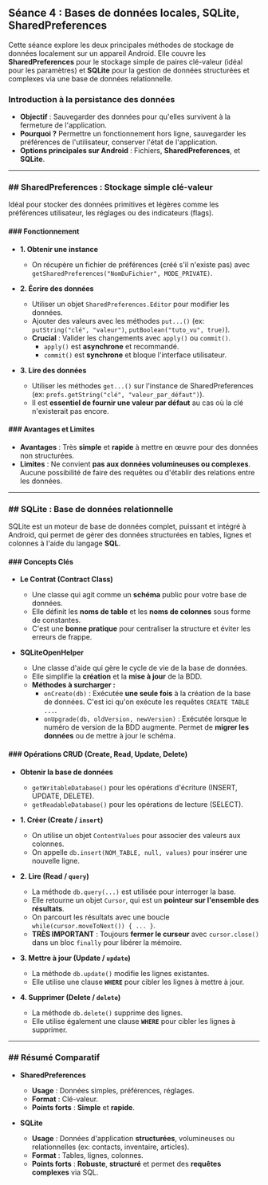 ## Séance 4 : Bases de données locales, SQLite, SharedPreferences

Cette séance explore les deux principales méthodes de stockage de données localement sur un appareil Android. Elle couvre les **SharedPreferences** pour le stockage simple de paires clé-valeur (idéal pour les paramètres) et **SQLite** pour la gestion de données structurées et complexes via une base de données relationnelle.

### Introduction à la persistance des données
- **Objectif** : Sauvegarder des données pour qu'elles survivent à la fermeture de l'application.
- **Pourquoi ?** Permettre un fonctionnement hors ligne, sauvegarder les préférences de l'utilisateur, conserver l'état de l'application.
- **Options principales sur Android** : Fichiers, **SharedPreferences**, et **SQLite**.

---

### ## SharedPreferences : Stockage simple clé-valeur

Idéal pour stocker des données primitives et légères comme les préférences utilisateur, les réglages ou des indicateurs (flags).

#### ### Fonctionnement
*   **1. Obtenir une instance**
    - On récupère un fichier de préférences (créé s'il n'existe pas) avec `getSharedPreferences("NomDuFichier", MODE_PRIVATE)`.

*   **2. Écrire des données**
    - Utiliser un objet `SharedPreferences.Editor` pour modifier les données.
    - Ajouter des valeurs avec les méthodes `put...()` (ex: `putString("clé", "valeur")`, `putBoolean("tuto_vu", true)`).
    - **Crucial** : Valider les changements avec `apply()` ou `commit()`.
        - `apply()` est **asynchrone** et recommandé.
        - `commit()` est **synchrone** et bloque l'interface utilisateur.

*   **3. Lire des données**
    - Utiliser les méthodes `get...()` sur l'instance de SharedPreferences (ex: `prefs.getString("clé", "valeur_par_défaut")`).
    - Il est **essentiel de fournir une valeur par défaut** au cas où la clé n'existerait pas encore.

#### ### Avantages et Limites
*   **Avantages** : Très **simple** et **rapide** à mettre en œuvre pour des données non structurées.
*   **Limites** : Ne convient **pas aux données volumineuses ou complexes**. Aucune possibilité de faire des requêtes ou d'établir des relations entre les données.

---

### ## SQLite : Base de données relationnelle

SQLite est un moteur de base de données complet, puissant et intégré à Android, qui permet de gérer des données structurées en tables, lignes et colonnes à l'aide du langage **SQL**.

#### ### Concepts Clés
*   **Le Contrat (Contract Class)**
    - Une classe qui agit comme un **schéma** public pour votre base de données.
    - Elle définit les **noms de table** et les **noms de colonnes** sous forme de constantes.
    - C'est une **bonne pratique** pour centraliser la structure et éviter les erreurs de frappe.

*   **SQLiteOpenHelper**
    - Une classe d'aide qui gère le cycle de vie de la base de données.
    - Elle simplifie la **création** et la **mise à jour** de la BDD.
    - **Méthodes à surcharger :**
        - `onCreate(db)` : Exécutée **une seule fois** à la création de la base de données. C'est ici qu'on exécute les requêtes `CREATE TABLE ...`.
        - `onUpgrade(db, oldVersion, newVersion)` : Exécutée lorsque le numéro de version de la BDD augmente. Permet de **migrer les données** ou de mettre à jour le schéma.

#### ### Opérations CRUD (Create, Read, Update, Delete)

*   **Obtenir la base de données**
    - `getWritableDatabase()` pour les opérations d'écriture (INSERT, UPDATE, DELETE).
    - `getReadableDatabase()` pour les opérations de lecture (SELECT).

*   **1. Créer (Create / `insert`)**
    - On utilise un objet `ContentValues` pour associer des valeurs aux colonnes.
    - On appelle `db.insert(NOM_TABLE, null, values)` pour insérer une nouvelle ligne.

*   **2. Lire (Read / `query`)**
    - La méthode `db.query(...)` est utilisée pour interroger la base.
    - Elle retourne un objet `Cursor`, qui est un **pointeur sur l'ensemble des résultats**.
    - On parcourt les résultats avec une boucle `while(cursor.moveToNext()) { ... }`.
    - **TRÈS IMPORTANT** : Toujours **fermer le curseur** avec `cursor.close()` dans un bloc `finally` pour libérer la mémoire.

*   **3. Mettre à jour (Update / `update`)**
    - La méthode `db.update()` modifie les lignes existantes.
    - Elle utilise une clause **`WHERE`** pour cibler les lignes à mettre à jour.

*   **4. Supprimer (Delete / `delete`)**
    - La méthode `db.delete()` supprime des lignes.
    - Elle utilise également une clause **`WHERE`** pour cibler les lignes à supprimer.

---

### ## Résumé Comparatif

*   **SharedPreferences**
    - **Usage** : Données simples, préférences, réglages.
    - **Format** : Clé-valeur.
    - **Points forts** : **Simple** et **rapide**.

*   **SQLite**
    - **Usage** : Données d'application **structurées**, volumineuses ou relationnelles (ex: contacts, inventaire, articles).
    - **Format** : Tables, lignes, colonnes.
    - **Points forts** : **Robuste**, **structuré** et permet des **requêtes complexes** via SQL.
